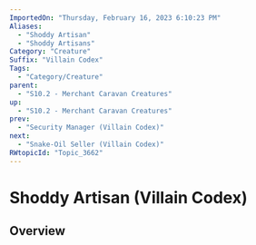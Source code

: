 ```yaml
---
ImportedOn: "Thursday, February 16, 2023 6:10:23 PM"
Aliases:
  - "Shoddy Artisan"
  - "Shoddy Artisans"
Category: "Creature"
Suffix: "Villain Codex"
Tags:
  - "Category/Creature"
parent:
  - "S10.2 - Merchant Caravan Creatures"
up:
  - "S10.2 - Merchant Caravan Creatures"
prev:
  - "Security Manager (Villain Codex)"
next:
  - "Snake-Oil Seller (Villain Codex)"
RWtopicId: "Topic_3662"
---
```

# Shoddy Artisan (Villain Codex)
## Overview
